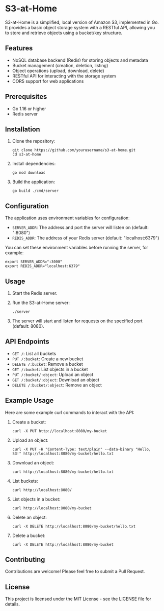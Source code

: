 # S3-at-Home

S3-at-Home is a simplified, local version of Amazon S3, implemented in Go. It provides a basic object storage system with a RESTful API, allowing you to store and retrieve objects using a bucket/key structure.

## Features

- NoSQL database backend (Redis) for storing objects and metadata
- Bucket management (creation, deletion, listing)
- Object operations (upload, download, delete)
- RESTful API for interacting with the storage system
- CORS support for web applications

## Prerequisites

- Go 1.16 or higher
- Redis server

## Installation

1. Clone the repository:
   ```
   git clone https://github.com/yourusername/s3-at-home.git
   cd s3-at-home
   ```

2. Install dependencies:
   ```
   go mod download
   ```

3. Build the application:
   ```
   go build ./cmd/server
   ```

## Configuration

The application uses environment variables for configuration:

- `SERVER_ADDR`: The address and port the server will listen on (default: ":8080")
- `REDIS_ADDR`: The address of your Redis server (default: "localhost:6379")

You can set these environment variables before running the server, for example:

```
export SERVER_ADDR=":3000"
export REDIS_ADDR="localhost:6379"
```

## Usage

1. Start the Redis server.

2. Run the S3-at-Home server:
   ```
   ./server
   ```

3. The server will start and listen for requests on the specified port (default: 8080).

## API Endpoints

- `GET /`: List all buckets
- `PUT /:bucket`: Create a new bucket
- `DELETE /:bucket`: Remove a bucket
- `GET /:bucket`: List objects in a bucket
- `PUT /:bucket/:object`: Upload an object
- `GET /:bucket/:object`: Download an object
- `DELETE /:bucket/:object`: Remove an object

## Example Usage

Here are some example curl commands to interact with the API:

1. Create a bucket:
   ```
   curl -X PUT http://localhost:8080/my-bucket
   ```

2. Upload an object:
   ```
   curl -X PUT -H "Content-Type: text/plain" --data-binary "Hello, S3!" http://localhost:8080/my-bucket/hello.txt
   ```

3. Download an object:
   ```
   curl http://localhost:8080/my-bucket/hello.txt
   ```

4. List buckets:
   ```
   curl http://localhost:8080/
   ```

5. List objects in a bucket:
   ```
   curl http://localhost:8080/my-bucket
   ```

6. Delete an object:
   ```
   curl -X DELETE http://localhost:8080/my-bucket/hello.txt
   ```

7. Delete a bucket:
   ```
   curl -X DELETE http://localhost:8080/my-bucket
   ```

## Contributing

Contributions are welcome! Please feel free to submit a Pull Request.

## License

This project is licensed under the MIT License - see the LICENSE file for details.
